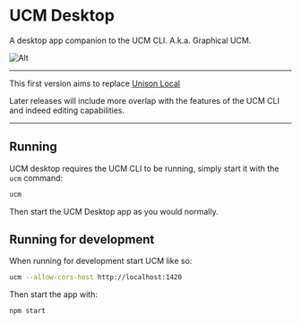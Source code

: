 # UCM Desktop
A desktop app companion to the UCM CLI. A.k.a. Graphical UCM.

![Alt](https://repobeats.axiom.co/api/embed/7b52b08fc59e1ae837f2fb4fbe95eac194262da5.svg "Repobeats analytics image")

---

This first version aims to replace [Unison
Local](https://github.com/unisonweb/unison-local-ui)

Later releases will include more overlap with the features of the UCM CLI and
indeed editing capabilities.


---

## Running 
UCM desktop requires the UCM CLI to be running, simply start it with the `ucm`
command:
```bash
ucm
```

Then start the UCM Desktop app as you would normally.

## Running for development
When running for development start UCM like so:

```bash
ucm --allow-cors-host http://localhost:1420
```

Then start the app with:

```bash
npm start
```

